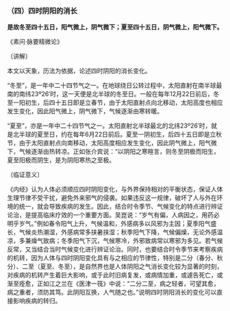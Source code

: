 ### （四）四时阴阳的消长

**是故冬至四十五日，阳气微上，阴气微下；夏至四十五日，阴气微上，阳气微下。**

​《素问·脉要精微论》

〔讲解〕

本文以天象，历法为依据，论述四时阴阳的消长变化。

“冬至”，是一年中二十四节气之一。在地球绕日公转过程中，太阳直射在南半球最南的南纬23º26′时，这一天便是北半球的冬至日。一般在每年12月22日前后，冬至一阳初生，后四十五日即是立春节，由于太阳直射点向北移动，太阳高度也相应发生变化，因此阳气微上，阴气微下，气候逐渐由寒转暖。

“夏至”，亦是一年中二十四节气之一。太阳直射北半球最北的北纬23º26′时，就是北半球的夏至日，约在每年6月22日前后。夏至一阴初生，后四十五日即是立秋节，由于太阳直射点向南移动，太阳高度相应发生变化，因此阴气微上，阳气微下，气候逐渐由热转凉。正如张介宾说：“以阴阳之寒暄言，则冬至阴极而阳生，夏至阳极而阴生，是为阴阳寒热之至极。

〔临证意义〕

《内经》认为人体必须顺应四时阴阳变化，与外界保持相对的平衡状态，保证人体生理节律不受干扰，避免外来邪气的侵袭。如果违反这一规律，破坏了人与外在环境的统一，就会导致疾病的发生。因此，结合时令季节、气候变化的特点进行辨证论治，是提高临床疗效的一个重要方面。吴崑说：“岁气有偏，人病因之，用药必明乎岁气。”例如春令阳气上升，气候温和，外感病多以风邪为主因；夏季阳气盛长，气候炎热潮湿，外感病常多挟暑挟湿；秋季阳气下降，气候偏燥，无论外感温凉，多兼燥气致病；冬季阳气下沉，气候寒冷，外邪致病常以寒邪为多见。若气候反常，又当结合当时气候变化进行辨证论治。同时，也要结合时令季节来考察疾病的机转，因为人体与四时阴阳变化具有与之相应的节律性，特别是二分（春分、秋分）、二至（夏至、冬至），是自然界也是人体阴阳之气消长变化较为显著的时刻，对疾病的机转产生着巨大影响，或于此时旧病复发，或病情加重，或遽告死亡，或渐至痊愈，正如江之兰在《医津一筏》中说：“二分二至，病之轻者，可望其愈，病之重者，须防其笃。此阴阳互换，人气随之也。”说明四时阴阳消长的变化可以直接影响疾病的转归。

